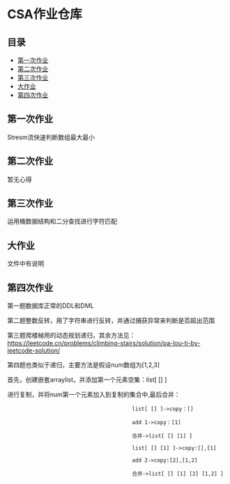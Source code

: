 # CSA作业仓库
## 目录
 * [第一次作业](#第一次作业)
 * [第二次作业](#第二次作业)
 * [第三次作业](#第三次作业)
 * [大作业](#大作业)
 * [第四次作业](#第四次作业)

## 第一次作业
Stresm流快速判断数组最大最小

## 第二次作业
暂无心得

## 第三次作业
运用桶数据结构和二分查找进行字符匹配

## 大作业
文件中有说明

## 第四次作业
第一题数据库正常的DDL和DML

第二题整数反转，用了字符串进行反转，并通过捕获异常来判断是否超出范围

第三题爬楼梯用的动态规划递归，其余方法见：https://leetcode.cn/problems/climbing-stairs/solution/pa-lou-ti-by-leetcode-solution/

第四题也类似于递归，主要方法是假设num数组为[1,2,3]

首先，创建嵌套arraylist，并添加第一个元素空集：list[ [] ]

进行复制，并将num第一个元素加入到复制的集合中,最后合并：

                                            list[ [] ]->copy：[]

                                            add 1->copy：[1]

                                            合并->list[ [] [1] ]

                                            list[ [] [1] ]->copy:[],[1]

                                            add 2->copy:[2],[1,2]

                                            合并->list[ [] [1] [2] [1,2] ]

